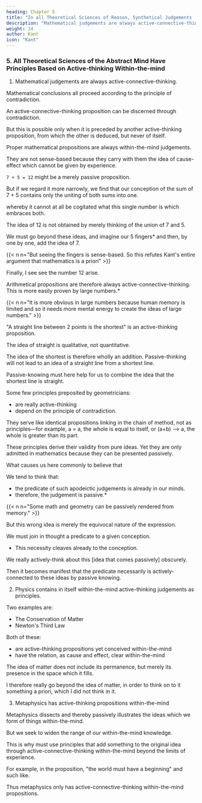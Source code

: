 ```yaml
---
heading: Chapter 5
title: "In all Theoretical Sciences of Reason, Synthetical Judgements 'a priori' are contained as Principles" 
description: "Mathematical judgements are always active-connective-thinking"
weight: 14
author: Kant
icon: "Kant"
---
```



### 5. All Theoretical Sciences of the Abstract Mind Have Principles Based on Active-thinking Within-the-mind 

<!-- Synthetical Judgements "a priori" are contained as Principles. -->

1. Mathematical judgements are always active-connective-thinking.

 <!-- synthetical. -->

<!-- Hitherto this fact, though incontestably true and very important in its consequences, seems to have escaped the analysts of the human mind, nay, to be in complete opposition to all their conjectures.

For as it was found that a synthetical -->

Mathematical conclusions all proceed according to the principle of contradiction.

 <!-- (which the nature of every apodeictic certainty requires), people became persuaded that the fundamental principles of the science also were recognized and admitted in the same way. But the notion is fallacious; empirical for although  -->

An active-connective-thinking proposition can be discerned through contradiction.

But this is possible only when it is preceded by another active-thinking proposition, from which the other is deduced, but never of itself.

Proper mathematical propositions are always within-the-mind judgements.

They are not sense-based because they carry with them the idea of cause-effect which cannot be given by experience.

 <!-- conception of necessity,  If this be demurred to, it matters not; I will then limit my assertion to pure mathematics, the very conception of which implies that it consists of knowledge altogether non-empirical and a priori. -->

<!-- We might, indeed at first suppose that the proposition analytical -->

`7 + 5 = 12` might be a merely passive proposition.

 <!-- following (according to the principle of contradiction) from the conception of a sum of seven and five.  -->

But if we regard it more narrowly, we find that our conception of the sum of 7 + 5 contains only the uniting of both sums into one. 

whereby it cannot at all be cogitated what this single number is which embraces both.

The idea of 12 is not obtained by merely thinking of the union of 7 and 5.

<!-- ; and we may analyse our conception of such a possible sum as long as we will, still we shall never discover in it the notion of twelve.  passivelyuse our pass and have recourse to an intuition-->

We must go beyond these ideas, and imagine our 5 fingers* and then, by one by one, add the idea of 7.

{{< n n="But seeing the fingers is sense-based. So this refutes Kant's entire argument that mathematics is a priori" >}}

Finally, I see see the number 12 arise.

<!-- , for example, or like Segner in his Arithmetic five points, and so by degrees, add the units contained in the five given in the intuition, to the conception of seven. For I first take the number 7, and, for the conception of 5 calling in the aid of the fingers of my hand as objects of intuition, I add the units, which I before took together to make up the number 5, gradually now by means of the material image my hand, to the number 7, and by this process, I at length  That 7 should be added to 5, I have certainly cogitated in my conception of a sum = 7 + 5, but not that this sum was equal to 12. -->

Arithmetical propositions are therefore always active-connective-thinking. This is more easily proven by large numbers.* 

{{< n n="It is more obvious in large numbers because human memory is limited and so it needs more mental energy to create the ideas of large numbers." >}}

 <!-- synthetical, of which we may become more clearly convinced by trying large numbers.  -->

<!-- For it will thus become quite evident that, turn and twist our conceptions as we may, it is impossible, without having recourse to intuition, to arrive at the sum total or product by means of the mere analysis of our conceptions. Just as little is any principle of pure geometry analytical.  -->


 <!-- synthetical -->
"A straight line between 2 points is the shortest" is an active-thinking proposition. 

The idea of straight is qualitative, not quantitative. 

The idea of the shortest is therefore wholly an addition. Passive-thinking will not lead to an idea of a straight line from a shortest line.

<!--  is not implied by 

by no analysis can it be extracted from our conception of a . Intuition -->

Passive-knowing must here help for us to combine the idea that the shortest line is straight.

 <!-- line lend its aid, by means of which, and thus only, our synthesis is possible.analytical, -->

Some few principles preposited by geometricians:
- are really active-thinking
- depend on the principle of contradiction.

They serve like identical propositions linking in the chain of method, not as principles—for example, a = a, the whole is equal to itself, or (a+b) —> a, the whole is greater than its part.

These principles derive their validity from pure ideas. Yet they are only admitted in mathematics because they can be presented passively. 

<!-- -thiinkingintuition. -->

What causes us here commonly to believe that 

We tend to think that:
- the predicate of such apodeictic judgements is already in our minds.
- therefore, the judgement is passive.*

{{< n n="Some math and geometry can be passively rendered from memory." >}}

 <!-- therefore analytical,  -->

But this wrong idea is merely the equivocal nature of the expression.

We must join in thought a predicate to a given conception.
- This necessity cleaves already to the conception. 

We really actively-think about this [idea that comes passively] obscurely. 

<!-- But the question is, not what we must join in thought to the given conception, but what we really think therein, though only obscurely, and  -->

Then it becomes manifest that the predicate necessarily is actively-connected to these ideas by passive knowing. 

<!-- ,  indeed, yet not as thought in the conception itself, but by virtue of an intuition, which must be added to the conception. -->


<!-- The science of natural philosophy  synthetical -->

2. Physics contains in itself within-the-mind active-thinking judgements as principles.

Two examples are:
- The Conservation of Matter
- Newton's Third Law

<!-- "In all changes of the material world, the quantity of matter remains unchanged"

 or, that, "In all communication of motion, action and reaction must always be equal."  necessity, and therefore their origin  synthetical -->

Both of these:
- are active-thinking propositions yet conceived within-the-mind
- have the relation, as cause and effect, clear within-the-mind 

The idea of matter does not include its permanence, but merely its presence in the space which it fills.

I therefore really go beyond the idea of matter, in order to think on to it something a priori, which I did not think in it. 

<!-- The proposition is therefore not analytical, but synthetical, and nevertheless conceived a priori; and so it is with regard to the other propositions of the pure part of natural philosophy. analytically-->


3. Metaphysics has active-thinking propositions within-the-mind

<!-- , even if we look upon it merely as an attempted science, yet, from the nature of human reason, an indispensable one, we find that it must contain synthetical propositions a priori. It is not merely the duty of  -->

Metaphysics dissects and thereby passively illustrates the ideas which we form of things within-the-mind. 

But we seek to widen the range of our within-the-mind knowledge.

This is why must use principles that add something to the original idea through active-connective-thinking within-the-mind beyond the limits of experience. 

For example, in the proposition, "the world must have a beginning" and such like.

Thus metaphysics only has active-connective-thinking within-the-mind propositions.